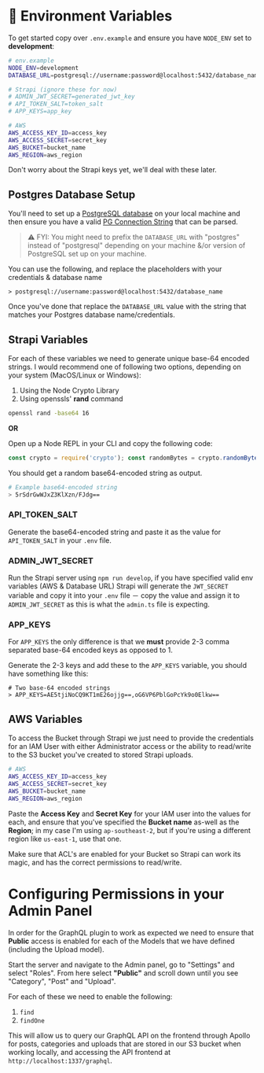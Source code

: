 # 🚀 Environment Variables
To get started copy over `.env.example` and ensure you have `NODE_ENV` set to **development**:

```sh
# env.example
NODE_ENV=development
DATABASE_URL=postgresql://username:password@localhost:5432/database_name

# Strapi (ignore these for now)
# ADMIN_JWT_SECRET=generated_jwt_key
# API_TOKEN_SALT=token_salt
# APP_KEYS=app_key

# AWS
AWS_ACCESS_KEY_ID=access_key
AWS_ACCESS_SECRET=secret_key
AWS_BUCKET=bucket_name
AWS_REGION=aws_region
```

Don't worry about the Strapi keys yet, we'll deal with these later.

## Postgres Database Setup

You'll need to set up a [PostgreSQL database](https://www.postgresql.org/download/) on your local machine and then ensure you have a valid [PG Connection String](https://www.npmjs.com/package/pg-connection-string) that can be parsed. 

> ⚠️ FYI: You might need to prefix the `DATABASE_URL` with "postgres" instead of "postgresql" depending on your machine &/or version of PostgreSQL set up on your machine.

You can use the following, and replace the placeholders with your credentials & database name
```
> postgresql://username:password@localhost:5432/database_name
```

Once you've done that replace the `DATABASE_URL` value with the string that matches your Postgres database name/credentials.


## Strapi Variables
For each of these variables we need to generate unique base-64 encoded strings. I would recommend one of following two options, depending on your system (MacOS/Linux or Windows):
1. Using the Node Crypto Library
2. Using openssls' **rand** command

```sh
openssl rand -base64 16
```

**OR**

Open up a Node REPL in your CLI and copy the following code:

```js
const crypto = require('crypto'); const randomBytes = crypto.randomBytes(16).toString('base64'); console.log(randomBytes);
```

You should get a random base64-encoded string as output.

```sh
# Example base64-encoded string
> 5rSdrGwWJxZ3KlXzn/FJdg==
```

### API_TOKEN_SALT

Generate the base64-encoded string and paste it as the value for `API_TOKEN_SALT` in your `.env` file.

### ADMIN_JWT_SECRET

Run the Strapi server using `npm run develop`, if you have specified valid env variables (AWS & Database URL) Strapi will generate the `JWT_SECRET` variable and copy it into your `.env` file － copy the value and assign it to `ADMIN_JWT_SECRET` as this is what the `admin.ts` file is expecting.

### APP_KEYS

For `APP_KEYS` the only difference is that we **must** provide 2-3 comma separated base-64 encoded keys as opposed to 1. 

Generate the 2-3 keys and add these to the `APP_KEYS` variable, you should have something like this:

```
# Two base-64 encoded strings
> APP_KEYS=AE5tjiNoCQ9KT1mE26ojjg==,oG6VP6PblGoPcYk9o0Elkw==
```

## AWS Variables

To access the Bucket through Strapi we just need to provide the credentials for an IAM User with either Administrator access or the ability to read/write to the S3 bucket you've created to stored Strapi uploads.

```sh
# AWS
AWS_ACCESS_KEY_ID=access_key
AWS_ACCESS_SECRET=secret_key
AWS_BUCKET=bucket_name
AWS_REGION=aws_region
```

Paste the **Access Key** and **Secret Key** for your IAM user into the values for each, and ensure that you've specified the **Bucket name** as-well as the **Region**; in my case I'm using `ap-southeast-2`, but if you're using a different region like `us-east-1`, use that one.

Make sure that ACL's are enabled for your Bucket so Strapi can work its magic, and has the correct permissions to read/write.


# Configuring Permissions in your Admin Panel
In order for the GraphQL plugin to work as expected we need to ensure that **Public** access is enabled for each of the Models that we have defined (including the Upload model).

Start the server and navigate to the Admin panel, go to "Settings" and select "Roles". From here select **"Public"** and scroll down until you see "Category", "Post" and "Upload". 

For each of these we need to enable the following:
1. `find`
2. `findOne`

This will allow us to query our GraphQL API on the frontend through Apollo for posts, categories and uploads that are stored in our S3 bucket when working locally, and accessing the API frontend at `http://localhost:1337/graphql`.
